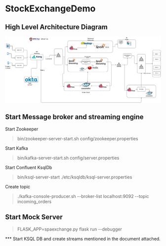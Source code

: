 # StockExchangeDemo


## High Level Architecture Diagram 
![alt text](./architecture/trade.png)




## Start Message broker and streaming engine

Start Zookeeper 
> bin/zookeeper-server-start.sh config/zookeeper.properties


Start Kafka 
> bin/kafka-server-start.sh config/server.properties


Start Confluent KsqlDb 
> bin/ksql-server-start ./etc/ksqldb/ksql-server.properties



Create topic 

> ./kafka-console-producer.sh --broker-list localhost:9092 --topic incoming_orders 


## Start Mock Server

> FLASK_APP=spaexchange.py flask run --debugger


*** Start KSQL DB and create streams mentioned in the document attached.




